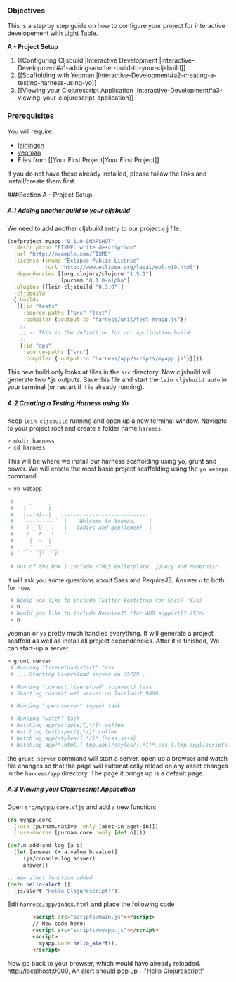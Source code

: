 ### Objectives ###

This is a step by step guide on how to configure your project for interactive developement with Light Table. 

**A - Project Setup**
  1. [[Configuring Cljsbuild |Interactive Development |Interactive-Development#a1-adding-another-build-to-your-cljsbuild]]
  2. [[Scaffolding with Yeoman |Interactive-Development#a2-creating-a-testing-harness-using-yo]]
  3. [[Viewing your Clojurescript Application |Interactive-Development#a3-viewing-your-clojurescript-application]]

### Prerequisites ###

You will require:

- [leiningen](https://github.com/technomancy/leiningen)
- [yeoman](http://yeoman.io/)
- Files from [[Your First Project|Your First Project]]

If you do not have these already installed, please follow the links and install/create them first.

###Section A - Project Setup

##### A.1 Adding another build to your cljsbuild

We need to add another cljsbuild entry to our project.clj file:

```clojure
(defproject myapp "0.1.0-SNAPSHOT"
  :description "FIXME: write description"
  :url "http://example.com/FIXME"
  :license {:name "Eclipse Public License"
            :url "http://www.eclipse.org/legal/epl-v10.html"}
  :dependencies [[org.clojure/clojure "1.5.1"]
                 [purnam "0.1.0-alpha"]
  :plugins [[lein-cljsbuild "0.3.0"]]
  :cljsbuild    
  {:builds
   [{:id "tests"
     :source-paths ["src" "test"]
     :compiler {:output-to "harness/unit/test-myapp.js"}}
    ;;
    ;; -- This is the definition for our application build
    ;;
    {:id "app"
     :source-paths ["src"]
     :compiler {:output-to "harness/app/scripts/myapp.js"}}]})
```

This new build only looks at files in the `src` directory. Now cljsbuild will generate two *.js outputs. Save this file and start the `lein cljsbuild auto` in your terminal (or restart if it is already running).

##### A.2 Creating a Testing Harness using Yo

Keep `lein cljsbuild` running and open up a new terminal window. Navigate to your project root and create a folder name `harness`. 

```bash
> mkdir harness
> cd harness
```
This will be where we install our harness scaffolding using yo, grunt and bower. We will create the most basic project scaffolding using the `yo webapp` command.
```bash
> yo webapp

 #     _-----_
 #   |       |
 #   |--(o)--|   .--------------------------.
 #   `---------´  |    Welcome to Yeoman,    |
 #    ( _´U`_ )   |   ladies and gentlemen!  |
 #    /___A___\   '__________________________'
 #     |  ~  |
 #   __'.___.'__
 # ´   `  |° ´ Y `

 # Out of the box I include HTML5 Boilerplate, jQuery and Modernizr.
```
It will ask you some questions about Sass and RequireJS. Answer `n` to both for now.
```bash
 # Would you like to include Twitter Bootstrap for Sass? (Y/n) 
 > n
 # Would you like to include RequireJS (for AMD support)? (Y/n) 
 > n
```
yeoman or `yo` pretty much handles everything. It will generate a project scaffold as well as install all project dependencies. After it is finished, We can start-up a server.
```bash
> grunt server
 # Running "livereload-start" task
 # ... Starting Livereload server on 35729 ...

 # Running "connect:livereload" (connect) task
 # Starting connect web server on localhost:9000.

 # Running "open:server" (open) task

 # Running "watch" task
 # Watching app/scripts/{,*/}*.coffee
 # Watching test/spec/{,*/}*.coffee
 # Watching app/styles/{,*/}*.{scss,sass}
 # Watching app/*.html,{.tmp,app}/styles/{,*/}*.css,{.tmp,app}/scripts/{,*/}*.js,app/images/{,*/}*.{png,jpg,jpeg,gif,webp,svg}
```
the `grunt server` command will start a server, open up a browser and watch file changes so that the page will automatically reload on any asset changes in the `harness/app` directory. The page it brings up is a default page.

##### A.3 Viewing your Clojurescript Application

Open `src/myapp/core.cljs` and add a new function:
```clojure
(ns myapp.core
  (:use [purnam.native :only [aset-in aget-in]])
  (:use-macros [purnam.core :only [def.n]]))

(def.n add-and-log [a b]
  (let [answer (+ a.value b.value)]
     (js/console.log answer)
     answer))

;; New alert function added
(defn hello-alert []
  (js/alert "Hello Clojurescript!"))
```

Edit `harness/app/index.html` and place the following code

```html
        <script src="scripts/main.js"></script>
        // New code here:
        <script src="scripts/myapp.js"></script>
        <script>
          myapp.core.hello_alert();
        </script>
```

Now go back to your browser, which would have already reloaded. http://localhost:9000, An alert should pop up - "Hello Clojurescript!"
